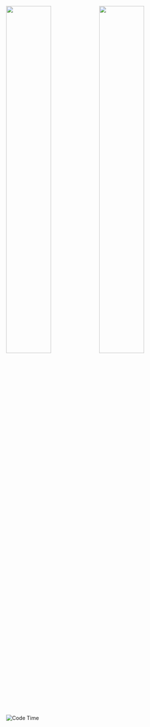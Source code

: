 <p float="left">
    <img src="https://wakatime.com/share/@0858d29e-7a84-490e-88b5-48d3025496c9/9d44d25e-a859-46ec-86f1-f46441d50a81.svg" width="49%" />
    <img src="https://wakatime.com/share/@0858d29e-7a84-490e-88b5-48d3025496c9/06df8550-bc68-4b47-891a-92a63735e5a3.svg" width="49%" />
    <img alt="Code Time" src="https://img.shields.io/endpoint?style=plastic&url=https://codetime-api.datreks.com/badge/1013?logoColor=white%26project=%26recentMS=0%26showProject=false"/>
</p>
